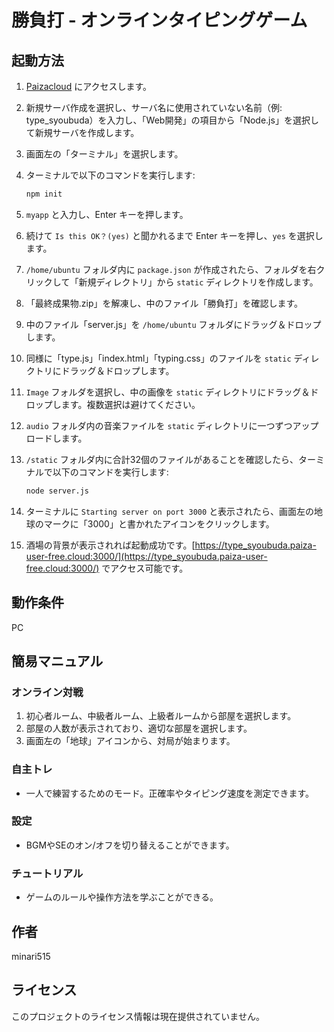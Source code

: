 # 勝負打 - オンラインタイピングゲーム

## 起動方法

1. [Paizacloud](https://paiza.cloud/containers) にアクセスします。
2. 新規サーバ作成を選択し、サーバ名に使用されていない名前（例: type_syoubuda）を入力し、「Web開発」の項目から「Node.js」を選択して新規サーバを作成します。
3. 画面左の「ターミナル」を選択します。

4. ターミナルで以下のコマンドを実行します:
    ```bash
    npm init
    ```

5. `myapp` と入力し、Enter キーを押します。
6. 続けて `Is this OK？(yes)` と聞かれるまで Enter キーを押し、`yes` を選択します。
7. `/home/ubuntu` フォルダ内に `package.json` が作成されたら、フォルダを右クリックして「新規ディレクトリ」から `static` ディレクトリを作成します。
8. 「最終成果物.zip」を解凍し、中のファイル「勝負打」を確認します。
9. 中のファイル「server.js」を `/home/ubuntu` フォルダにドラッグ＆ドロップします。
10. 同様に「type.js」「index.html」「typing.css」のファイルを `static` ディレクトリにドラッグ＆ドロップします。
11. `Image` フォルダを選択し、中の画像を `static` ディレクトリにドラッグ＆ドロップします。複数選択は避けてください。
12. `audio` フォルダ内の音楽ファイルを `static` ディレクトリに一つずつアップロードします。
13. `/static` フォルダ内に合計32個のファイルがあることを確認したら、ターミナルで以下のコマンドを実行します:
    ```bash
    node server.js
    ```
14. ターミナルに `Starting server on port 3000` と表示されたら、画面左の地球のマークに「3000」と書かれたアイコンをクリックします。
15. 酒場の背景が表示されれば起動成功です。[https://type_syoubuda.paiza-user-free.cloud:3000/](https://type_syoubuda.paiza-user-free.cloud:3000/) でアクセス可能です。

## 動作条件

PC

## 簡易マニュアル

### オンライン対戦

1. 初心者ルーム、中級者ルーム、上級者ルームから部屋を選択します。
2. 部屋の人数が表示されており、適切な部屋を選択します。
3. 画面左の「地球」アイコンから、対局が始まります。

### 自主トレ

- 一人で練習するためのモード。正確率やタイピング速度を測定できます。

### 設定

- BGMやSEのオン/オフを切り替えることができます。

### チュートリアル

- ゲームのルールや操作方法を学ぶことができる。

## 作者

minari515

## ライセンス

このプロジェクトのライセンス情報は現在提供されていません。
